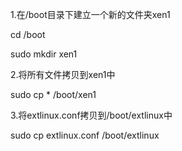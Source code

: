 1.在/boot目录下建立一个新的文件夹xen1

cd /boot

sudo mkdir xen1

2.将所有文件拷贝到xen1中

sudo cp * /boot/xen1

3.将extlinux.conf拷贝到/boot/extlinux中

sudo cp extlinux.conf /boot/extlinux
